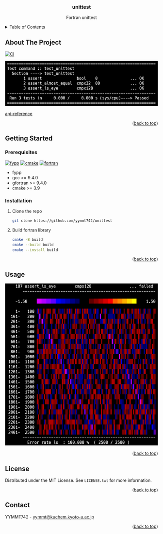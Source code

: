 <a name="readme-top"></a>

<!-- PROJECT LOGO -->
<br />
<div align="center">
<h3 align="center">unittest</h3>
  <p align="center">
    Fortran unittest
  </p>
</div>

<!-- TABLE OF CONTENTS -->
<details>
  <summary>Table of Contents</summary>
  <ol>
    <li>
      <a href="#about-the-project">About The Project</a>
    </li>
    <li>
      <a href="#getting-started">Getting Started</a>
      <ul>
        <li><a href="#prerequisites">Prerequisites</a></li>
        <li><a href="#installation">Installation</a></li>
      </ul>
    </li>
    <li><a href="#usage">Usage</a></li>
    <li><a href="#license">License</a></li>
    <li><a href="#contact">Contact</a></li>
  </ol>
</details>

## About The Project

[![CI](https://github.com/yymmt742/unittest/actions/workflows/ci.yml/badge.svg)]()

[![Screen Shot][product-screenshot1]]()


[api-reference](https://yymmt742.github.io/unittest)

<p align="right">(<a href="#readme-top">back to top</a>)</p>


<!-- GETTING STARTED -->
## Getting Started
### Prerequisites

[![fypp][fypp]][fypp-url]
[![cmake][cmake]][cmake-url]
[![fortran][fortran-shield]][fortran-url]

* fypp
* gcc >= 9.4.0
* gfortran >= 9.4.0
* cmake >= 3.9

### Installation

1. Clone the repo
   ```sh
   git clone https://github.com/yymmt742/unittest
   ```
2. Build fortran library
   ```sh
   cmake -B build
   cmake --build build
   cmake --install build
   ```

<p align="right">(<a href="#readme-top">back to top</a>)</p>

<!-- USAGE EXAMPLES -->
## Usage

[![Screen Shot][product-screenshot2]]()

<p align="right">(<a href="#readme-top">back to top</a>)</p>

<!-- LICENSE -->
## License

Distributed under the MIT License. See `LICENSE.txt` for more information.

<p align="right">(<a href="#readme-top">back to top</a>)</p>



<!-- CONTACT -->
## Contact

YYMMT742 - yymmt@kuchem.kyoto-u.ac.jp

<p align="right">(<a href="#readme-top">back to top</a>)</p>



<!-- MARKDOWN LINKS & IMAGES -->
[product-screenshot1]: assets/snap_01.png
[product-screenshot2]: assets/snap_02.png
[fypp]: https://img.shields.io/badge/fypp-064F8C?style=for-the-badge
[fypp-url]: https://fypp.readthedocs.io/en/stable/index.html
[cmake]: https://img.shields.io/badge/Cmake-064F8C?style=for-the-badge&logo=cmake&logoColor=EEEEEE
[cmake-url]: https://cmake.org/
[fortran-shield]: https://img.shields.io/badge/Fortran-734F96?style=for-the-badge&logo=fortran&logoColor=FFFFFF
[fortran-url]: https://fortran-lang.org/

